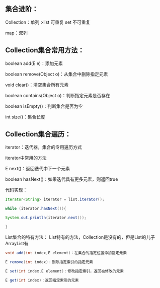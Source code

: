 ## 集合进阶：

Collection：单列 >list 可重复 set 不可重复

map：双列

## **Collection集合常用方法：**

boolean  add(E e)：添加元素

boolean remove(Object o)：从集合中删除指定元素

void clear()：清空集合所有元素

boolean contains(Object o)：判断指定元素是否存在

boolean isEmpty()：判断集合是否为空

int size()：集合长度

## Collection集合遍历：

iterator：迭代器，集合的专用遍历方式

iterator中常用的方法

E next()：返回迭代中下一个元素

boolean hasNext()：如果迭代具有更多元素，则返回true

代码实现：

```java
Iterator<String> iterator = list.iterator();

while (iterator.hasNext()){

System.out.println(iterator.next());

}
```

List集合的特有方法：
List特有的方法，Collection是没有的，但是List的儿子ArrayList有

```java
void add(int index,E element)：在集合的指定位置添加指定元素

E remove(int index)：删除指定索引的指定元素

E set(int index,E element)：修改指定索引，返回被修改的元素

E get(int index)：返回指定索引的元素
```

